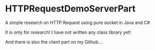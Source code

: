 # HTTPRequestDemoServerPart
A simple research on HTTP Request using pure socket in Java and C#


It is only for research! I have not written any class library yet!

And there is also the client part on my Github...
